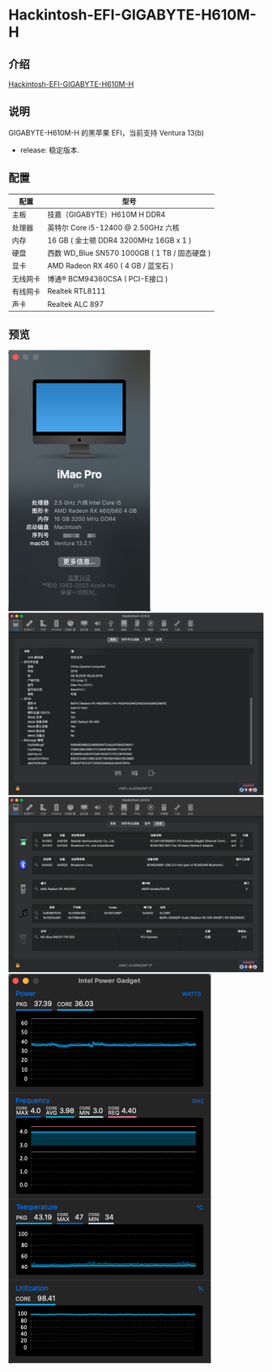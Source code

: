 # Hackintosh-EFI-GIGABYTE-H610M-H

## 介绍  
[Hackintosh-EFI-GIGABYTE-H610M-H](https://github.com/byakkili/Hackintosh-H610M-12400-RX460)

## 说明  
GIGABYTE-H610M-H 的黑苹果 EFI，当前支持 Ventura 13(b)

* release: 稳定版本. 

## 配置  
 配置     | 型号
 ---------|--------
 主板     | 技嘉（GIGABYTE）H610M H DDR4
 处理器   | 英特尔 Core i5-12400 @ 2.50GHz 六核
 内存     | 16 GB ( 金士顿 DDR4 3200MHz 16GB x 1 )
 硬盘     | 西数 WD_Blue SN570 1000GB ( 1 TB / 固态硬盘 )
 显卡     | AMD Radeon RX 460 ( 4 GB / 蓝宝石 )
 无线网卡 | 博通® BCM94360CSA ( PCI-E接口 )
 有线网卡 | Realtek RTL8111
 声卡     | Realtek ALC 897

 ## 预览
 ![Image text](screenshot/QQ20230222-180114.png)   
 ![Image text](screenshot/QQ20230222-180137.png)
 ![Image text](screenshot/QQ20230222-180148.png)
 ![Image text](screenshot/QQ20230222-180456.png) 